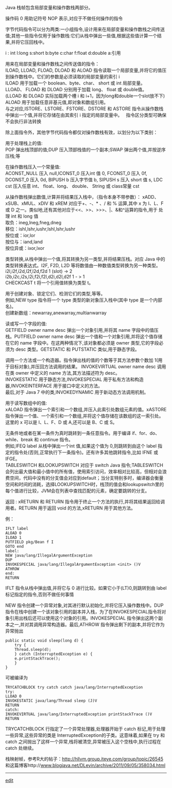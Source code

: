Java 栈帧包含局部变量和操作数栈两部分。

操作码 0 用助记符号 NOP 表示,对应于不做任何操作的指令

字节代码指令可以分为两类:一小组指令,设计用来在局部变量和操作数栈之间传送值;其他一些指令仅用于操作数栈:它们从栈中弹出一些值,根据这些值计算一个结果,并将它压回栈中。

i : int l:long s:short b:byte c:char f:float d:double a:引用

用来在局部变量和操作数栈之间传送值的指令：  
ILOAD, LLOAD, FLOAD, DLOAD 和 ALOAD 指令读取一个局部变量,并将它的值压到操作数栈中。它们的参数是必须读取的局部变量的索引 i  
ILOAD 用于加载一个 boolean、byte、char、 short 或 int 局部变量。   
LLOAD、 FLOAD 和 DLOAD 分别用于加载 long、 float 或 double值。  
(LLOAD 和 DLOAD 实际加载两个槽 i 和 i+1，因为long和double一个slot放不下)  
ALOAD 用于加载任意非基元值,即对象和数组引用。  
与之对应,ISTORE、LSTORE、FSTORE、DSTORE 和 ASTORE 指令从操作数栈中弹出一个值,并将它存储在由其索引 i 指定的局部变量中。  
指令区分类型可确保不会执行非法转换

除上面指令外，其他字节代码指令都仅对操作数栈有效，以划分为以下类别：

用于处理栈上的值:  
POP 弹出栈顶部的值;DUP 压入顶部栈值的一个副本;SWAP 弹出两个值,并按逆序压栈;等

在操作数栈压入一个常量值:  
ACONST_NULL 压入 null,ICONST_0 压入int 值 0, FCONST_0 压入 0f, DCONST_0 压入 0d, BIPUSH b 压入字节值 b, SIPUSH s 压入 short 值 s, LDC cst 压入任意 int、 float、long、 double、 String 或 class常量 cst

从操作数栈弹出数值,计算并将结果压入栈中，（指令本身不带参数）：
xADD、xSUB、xMUL、xDIV 和 xREM 对应于+、-、* 、/ 和 % 运算,其中 x 为 I、L、F 或 D 之一。类似地,还有其他对应于<<、>>、>>>、|、&和^运算的指令,用于
处理 int 和 long 值  
取负：ineg,lneg,fneg,dneg   
移位：ishl,lshr,iushr,lshl,lshr,lushr   
按位或：ior,lor   
按位与：iand,land  
按位异或：ixor,lxor  

类型转换,从栈中弹出一个值,将其转换为另一类型,并将结果压栈。对应 Java 中的类型转换表达式。I2F, F2D, L2D 等将数值由一种数值类型转换为另一种类型。i2l,i2f,i2d,l2f,l2d,f2d 1 (slot) -> 2  
i2b,i2c,i2s,l2i,f2i,f2l,d2i,d2l,d2f 1 - > 1  
CHECKCAST t 将一个引用值转换为类型 t。

用于创建对象、锁定它们、检测它们的类型,等等。  
例如,NEW type 指令将一个 type 类型的新对象压入栈中(其中 type 是一个内部名)。  
创建新数组：newarray,anewarray,multianwarray 

读或写一个字段的值:  
GETFIELD owner name desc 弹出一个对象引用,并将其 name 字段中的值压栈。PUTFIELD owner name desc 弹出一个值和一个对象引用,并将这个值存储在它的 name 字段中。在这两种情况下,该对象都必须是 owner 类型,它的字段必须为 desc 类型。GETSTATIC 和 PUTSTATIC 类似,用于静态字段。

调用一个方法或一个构造器。指令弹出栈的值的个数等于其方法参数个数加 1(用于目标对象),并压回方法调用的结果。
INVOKEVIRTUAL owner name desc 调用在类 owner 中定义的 name 方法,其方法描述符为 desc。  
INVOKESTATIC 用于静态方法,INVOKESPECIAL 用于私有方法和构造器,INVOKEINTERFACE 用于接口中定义的方法。  
最后,对于 Java 7 中的类,INVOKEDYNAMIC 用于新动态方法调用机制。  

用于读写数组中的值:  
xALOAD 指令弹出一个索引和一个数组,并压入此索引处数组元素的值。xASTORE 指令弹出一个值、一个索引和一个数组,并将这个值存储在该数组的这一索引处。这里的 x 可以是 I、L、F、D 或 A,还可以是 B、C 或 S。

无条件地或者在某一条件为真时跳转到一条任意指令。用于编译 if、for、do、while、break 和 continue 指令。  
例如,IFEQ label 从栈中弹出一个int 值,如果这个值为 0,则跳转到由这个 label 指定的指令处(否则,正常执行下一条指令)。还有许多其他跳转指令,比如 IFNE 或 IFGE。  
TABLESWITCH 和LOOKUPSWITCH 对应于 switch Java 指令;TABLESWITCH会列出最大值和最小值中的所有值，使用索引访问，效率相对比较高，但相对会浪费空间，代码中没有的分支值会对应到default；当分支特别多时，编译器会衡量空间和时间的消耗，选择LOOKUPSWITCH时，栈顶的值会和lookupswitch里的每个值进行比较，JVM会在列表中查找匹配的元素，确定要跳转的分支。

返回 :
xRETURN 和 RETURN 指令用于终止一个方法的执行,并将其结果返回给调用者。RETURN 用于返回 void 的方法,xRETURN 用于其他方法。

例：

    IFLT label  
    ALOAD 0  
    ILOAD 1  
    PUTFIELD pkg/Bean f I  
    GOTO end  
    label:  
    NEW java/lang/IllegalArgumentException  
    DUP  
    INVOKESPECIAL java/lang/IllegalArgumentException <init> ()V  
    ATHROW  
    end:  
    RETURN  

IFLT 指令从栈中弹出值,并将它与 0 进行比较。如果它小于(LT)0,则跳转到由 label 标记指定的指令,否则不做任何事情

NEW 指令创建一个异常对象,对其进行默认初始化,并将它压入操作数栈中。DUP 指令在栈中创建一个该对象引用的副本并入栈，为了在INVOKESPECIAL指令将对象引用出栈后还可以使用这个对象的引用。INVOKESPECIAL 指令弹出这两个副本之一,并对其调用异常构造器。最后,ATHROW 指令弹出剩下的副本,并将它作为异常抛出

    public static void sleep(long d) {
        try {
        Thread.sleep(d);
        } catch (InterruptedException e) {
        e.printStackTrace();
        }
    }

可被编译为  

    TRYCATCHBLOCK try catch catch java/lang/InterruptedException  
    try:  
    LLOAD 0  
    INVOKESTATIC java/lang/Thread sleep (J)V  
    RETURN  
    catch:  
    INVOKEVIRTUAL java/lang/InterruptedException printStackTrace ()V  
    RETURN  


TRYCATCHBLOCK 行指定了一个异常处理器,处理器开始于 catch 标记,用于处理一些异常,这些异常的类是 InterruptedException的子类。这意味着,如果在 try 和 catch 之间抛出了这样一个异常,栈将被清空,异常被压入这个空栈中,执行过程在 catch 处继续。

栈映射帧，参考R大的帖子：http://hllvm.group.iteye.com/group/topic/26545 和这篇博客http://www.blogjava.net/DLevin/archive/2011/09/05/358034.html

-----

[edit](https://github.com/saaavsaaa/saaavsaaa.github.io/edit/master/aaa/Java_Byte_Code.md)
